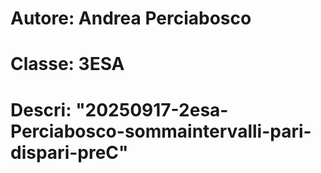 # Autore: Andrea Perciabosco
# Classe: 3ESA
# Descri: "20250917-2esa-Perciabosco-sommaintervalli-pari-dispari-preC"
